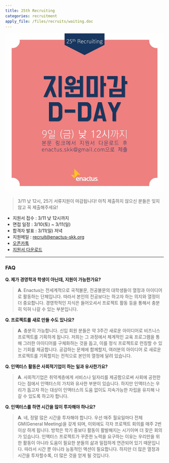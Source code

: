 ```yaml
---
title: 25th Recruiting
categories: recruitment
apply_file: /files/recruits/waiting.doc
---
```


![](/images/recruits/2018/상반기-포스터.jpg)


> 3/11 낮 12시, 25기 서류지원이 마감됩니다! 아직 제출하지 않으신 분들은 잊지 않고 꼭 제출해주세요!

+ 지원서 접수 :  3/11 낮 12시까지
+ 면접 일정 :  3/10(토) ~ 3/11(일)
+ 합격자 발표 : 3/11(일) 저녁
+ 지원메일 : [recruit@enactus-skk.org](mailto:recruit@enactus-skk.org)
+ [오픈카톡](https://open.kakao.com/o/sVoKHQH)
+ [지원서 다운로드]()



*****


### FAQ

**Q. 제가 경영학과 학생이 아닌데, 지원이 가능한가요?**
>**A**. Enactus는 전세계적으로 국적불문, 전공불문의 대학생들이 열정과 아이디어로 활동하는 단체입니다. 따라서 본인의 전공보다는 하고자 하는 의지와 열정이 더 중요합니다. 경영학적인 지식은 들어오셔서 프로젝트 활동 등을 통해서 충분히 익혀 나갈 수 있는 부분입니다.

**Q. 프로젝트를 새로 만들 수도 있나요?**
>**A**. 충분히 가능합니다. 신입 회원 분들은 약 3주간 새로운 아이디어로 비즈니스 프로젝트를 기획하게 됩니다. 저희는 그 과정에서 체계적인 교육 프로그램을 통해 그러한 아이디어를 구체화하는 것을 돕고, 이를 정식 프로젝트로 런칭할 수 있는 기회를 제공합니다. 공감하는 문제에 함께할지, 여러분의 아이디어 로 새로운 프로젝트를 기획할지는 전적으로 본인의 열정에 달려 있습니다.

**Q. 인액터스 활동은 사회적기업이 하는 일과 유사한가요?**
>**A**. 사회적기업은 취약계층에게 서비스나 일자리를 제공함으로써 사회에 공헌한다는 점에서 인액터스의 가치와 유사한 부분이 있습니다. 하지만 인액터스는 우리가 돕고자 하는 대상이 인액터스의 도움 없이도 지속가능한 자립을 유지해 나갈 수 있도록 하고자 합니다.

**Q. 인액터스를 하면 시간을 많이 투자해야 하나요?**
>**A**. 네, 정말 많은 시간을 투자해야 합니다. 우선 매주 월요일마다 전체 GM(General Meeting)을 갖게 되며, 이외에도 각자 프로젝트 회의를 매주 2번 이상 하게 됩니다. 방학은 학기 중보다 활동이 활발해지는 시기이며 더 잦은 회의가 있습니다. 인액터스 프로젝트가 꾸준한 노력을 요구하는 이유는 우리만을 위한 활동이 아니라 도움이 필요한 분들의 삶과 밀접하게 연관되어 있기 때문입니다. 따라서 시간 뿐 아니라 능동적인 액션이 필요합니다. 하지만 더 많은 열정과 시간을 투자할수록, 더 많은 것을 얻게 될 것입니다.
